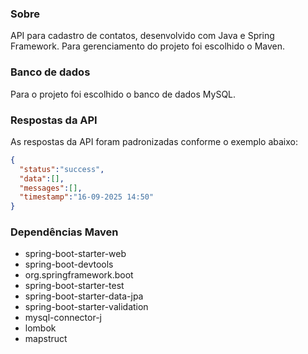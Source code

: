 ### Sobre
API para cadastro de contatos, desenvolvido com Java e Spring Framework. Para gerenciamento do projeto foi escolhido o Maven.


### Banco de dados
Para o projeto foi escolhido o banco de dados MySQL.


### Respostas da API
As respostas da API foram padronizadas conforme o exemplo abaixo:

```json
{
  "status":"success",
  "data":[],
  "messages":[],
  "timestamp":"16-09-2025 14:50"
}
```


### Dependências Maven
- spring-boot-starter-web
- spring-boot-devtools
- org.springframework.boot
- spring-boot-starter-test
- spring-boot-starter-data-jpa
- spring-boot-starter-validation
- mysql-connector-j
- lombok
- mapstruct

